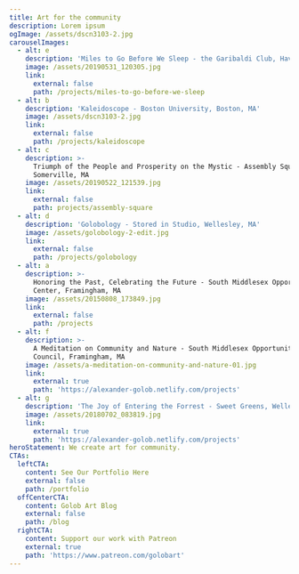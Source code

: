 ```yaml
---
title: Art for the community
description: Lorem ipsum
ogImage: /assets/dscn3103-2.jpg
carouselImages:
  - alt: e
    description: 'Miles to Go Before We Sleep - the Garibaldi Club, Haverhill, MA'
    image: /assets/20190531_120305.jpg
    link:
      external: false
      path: /projects/miles-to-go-before-we-sleep
  - alt: b
    description: 'Kaleidoscope - Boston University, Boston, MA'
    image: /assets/dscn3103-2.jpg
    link:
      external: false
      path: /projects/kaleidoscope
  - alt: c
    description: >-
      Triumph of the People and Prosperity on the Mystic - Assembly Square,
      Somerville, MA
    image: /assets/20190522_121539.jpg
    link:
      external: false
      path: projects/assembly-square
  - alt: d
    description: 'Golobology - Stored in Studio, Wellesley, MA'
    image: /assets/golobology-2-edit.jpg
    link:
      external: false
      path: /projects/golobology
  - alt: a
    description: >-
      Honoring the Past, Celebrating the Future - South Middlesex Opportunity
      Center, Framingham, MA
    image: /assets/20150808_173849.jpg
    link:
      external: false
      path: /projects
  - alt: f
    description: >-
      A Meditation on Community and Nature - South Middlesex Opportunity
      Council, Framingham, MA
    image: /assets/a-meditation-on-community-and-nature-01.jpg
    link:
      external: true
      path: 'https://alexander-golob.netlify.com/projects'
  - alt: g
    description: 'The Joy of Entering the Forrest - Sweet Greens, Wellesley, MA'
    image: /assets/20180702_083819.jpg
    link:
      external: true
      path: 'https://alexander-golob.netlify.com/projects'
heroStatement: We create art for community.
CTAs:
  leftCTA:
    content: See Our Portfolio Here
    external: false
    path: /portfolio
  offCenterCTA:
    content: Golob Art Blog
    external: false
    path: /blog
  rightCTA:
    content: Support our work with Patreon
    external: true
    path: 'https://www.patreon.com/golobart'
---
```


